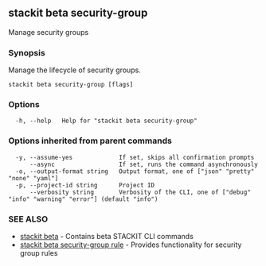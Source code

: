 ## stackit beta security-group

Manage security groups

### Synopsis

Manage the lifecycle of security groups.

```
stackit beta security-group [flags]
```

### Options

```
  -h, --help   Help for "stackit beta security-group"
```

### Options inherited from parent commands

```
  -y, --assume-yes             If set, skips all confirmation prompts
      --async                  If set, runs the command asynchronously
  -o, --output-format string   Output format, one of ["json" "pretty" "none" "yaml"]
  -p, --project-id string      Project ID
      --verbosity string       Verbosity of the CLI, one of ["debug" "info" "warning" "error"] (default "info")
```

### SEE ALSO

* [stackit beta](./stackit_beta.md)	 - Contains beta STACKIT CLI commands
* [stackit beta security-group rule](./stackit_beta_security-group_rule.md)	 - Provides functionality for security group rules

